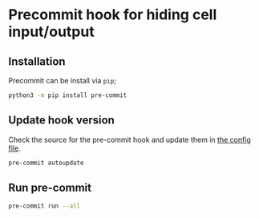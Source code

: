 # Precommit hook for hiding cell input/output


## Installation

Precommit can be install via `pip`;
```bash
python3 -m pip install pre-commit
```

## Update hook version
Check the source for the pre-commit hook and update them in [the config file](.pre-commit-config.yaml).
```bash
pre-commit autoupdate
```

## Run pre-commit
```bash
pre-commit run --all
```